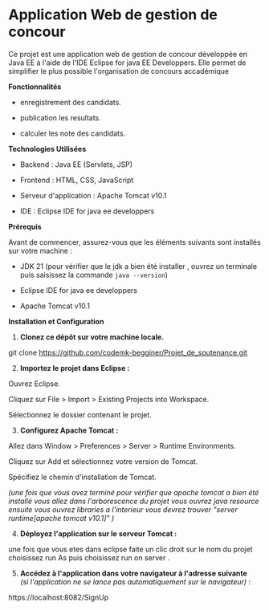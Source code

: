 # Application Web de gestion de concour

Ce projet est une application web de gestion de concour développée en Java EE à l'aide de l'IDE Eclipse for java EE Developpers. Elle permet  de simplifier le plus possible l'organisation de concours accadémique 

__Fonctionnalités__

* enregistrement des candidats.

* publication les resultats.

* calculer les note des candidats.




__Technologies Utilisées__

* Backend : Java EE (Servlets, JSP)

* Frontend : HTML, CSS, JavaScript

* Serveur d'application : Apache Tomcat v10.1

* IDE : Eclipse IDE for java ee developpers 




__Prérequis__

Avant de commencer, assurez-vous que les éléments suivants sont installés sur votre machine :

* JDK 21 (pour vérifier que le jdk a bien été installer , ouvrez un terminale puis saisissez la commande `java --version`)

* Eclipse IDE for java ee developpers

* Apache Tomcat v10.1




__Installation et Configuration__

1. __Clonez ce dépôt sur votre machine locale.__

git clone https://github.com/codemk-begginer/Projet_de_soutenance.git




2. __Importez le projet dans Eclipse :__

Ouvrez Eclipse.

Cliquez sur File > Import > Existing Projects into Workspace.

Sélectionnez le dossier contenant le projet.



3. __Configurez Apache Tomcat :__

Allez dans Window > Preferences > Server > Runtime Environments.

Cliquez sur Add et sélectionnez votre version de Tomcat.

Spécifiez le chemin d'installation de Tomcat.  

*(une fois que vous avez terminé pour vérifier que apache tomcat a bien été installé vous allez dans l'arborescence du projet vous ouvrez java resource ensuite vous ouvrez libraries a l'interieur vous devrez trouver "server runtime[apache tomcat v10.1]" )*



4. __Déployez l'application sur le serveur Tomcat :__

une fois que vous etes dans eclipse faite un clic droit sur le nom du projet choisissez run As puis choisissez run on server .




5. __Accédez à l'application dans votre navigateur à l'adresse suivante__   
*(si l'application ne se lance pas automatiquement sur le navigateur)* :

https://localhost:8082/SignUp

